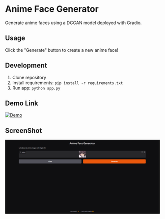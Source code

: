 # Anime Face Generator

Generate anime faces using a DCGAN model deployed with Gradio.

## Usage
Click the "Generate" button to create a new anime face!

## Development
1. Clone repository
2. Install requirements: `pip install -r requirements.txt`  
3. Run app: `python app.py`

## Demo Link
[![Demo](https://img.shields.io/badge/Demo-Link-blue)](https://huggingface.co/spaces/Mahad871/Anime-Face-Generation)

## ScreenShot
![A ScreenShot of Image Generator Web APP](image.png)
